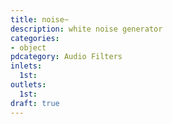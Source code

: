 ```yaml
---
title: noise~
description: white noise generator
categories:
- object
pdcategory: Audio Filters
inlets:
  1st:
outlets:
  1st:
draft: true
---
```


